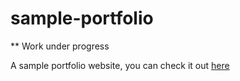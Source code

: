 # sample-portfolio

** Work under progress

A sample portfolio website, you can check it out [here](https://bgopikrishna.github.io/sample-portfolio/)	
